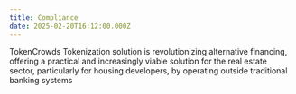 ```yaml
---
title: Compliance
date: 2025-02-20T16:12:00.000Z
---
```

TokenCrowds Tokenization solution is revolutionizing alternative financing, offering a practical and increasingly viable solution for the real estate sector, particularly for housing developers, by operating outside traditional banking systems
